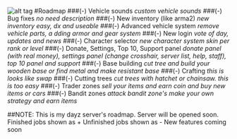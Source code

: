![alt tag](https://camo.githubusercontent.com/34f55bf1b3200576253cfd348ff20a35e1e946c1/687474703a2f2f686f6d65706167652e756e697669652e61632e61742f7765726e65722e726f6269747a612f6d61726b646f776e2f73637265656e73686f742e706e67)
#Roadmap
###(-) Vehicle sounds
_custom vehicle sounds_
###(-) Bug fixes
_no need description_
###(-) New inventory (like arma2)
_new inventory easy, dx and useable_
###(-) Advanced vehicle system 
_remove vehicle parts, a dding armor and gear system_
###(-) New login
_vote of day, updates and news_
###(-) Character selector
_new character system skin per rank or level_
###(-) Donate, Settings, Top 10, Support panel
_donate panel (with real money), settings panel (change crosshair, server list, help, staff), top 10 panel and support_
###(-) Base building
_cut tree and build your wooden base or find metal and make resistant base_
###(-) Crafting
_this is looks like swap_
###(-) Cutting trees
_cut trees with hatchet or chainsaw. this is too easy_
###(-) Trader zones
_sell your items and earn coin and buy new items or cars_
###(-) Bandit zones
_attack bandit zone's make your own strategy and earn items_

##NOTE: 
This is my dayz server's roadmap. Server will be opened soon.
Finished jobs shown as +
Unfinished jobs shown as -
New features coming soon
